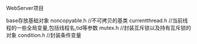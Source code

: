 WebServer项目

base存放基础对象
noncopyable.h		//不可拷贝的基类
currentthread.h	//当前线程的一些全局变量,包括线程名,tid等参数
mutex.h					//封装互斥锁以及持有互斥锁的对象
condition.h			//封装条件变量
